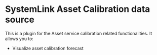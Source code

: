 # SystemLink Asset Calibration data source

This is a plugin for the Asset service calibration related functionalities. It allows you to:

- Visualize asset calibration forecast
